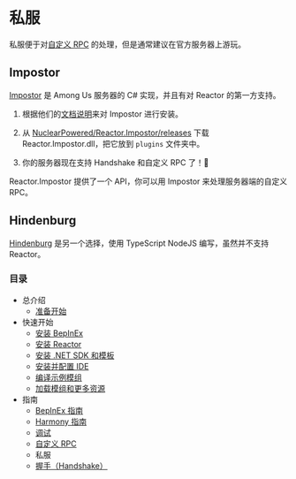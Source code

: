# 私服

私服便于对[自定义 RPC](/docs/guides/custom_rpcs.md) 的处理，但是通常建议在官方服务器上游玩。

## Impostor

[Impostor](https://github.com/Impostor/Impostor) 是 Among Us 服务器的 C# 实现，并且有对 Reactor 的第一方支持。

1. 根据他们的[文档说明](https://github.com/Impostor/Impostor/blob/master/docs/Running-the-server.md)来对 Impostor 进行安装。

2. 从 [NuclearPowered/Reactor.Impostor/releases](https://github.com/NuclearPowered/Reactor.Impostor/releases) 下载 Reactor.Impostor.dll，把它放到 `plugins` 文件夹中。

3. 你的服务器现在支持 Handshake 和自定义 RPC 了！🎉

Reactor.Impostor 提供了一个 API，你可以用 Impostor 来处理服务器端的自定义 RPC。

## Hindenburg
[Hindenburg](https://github.com/SkeldJS/Hindenburg) 是另一个选择，使用 TypeScript NodeJS 编写，虽然并不支持 Reactor。

### 目录

- 总介绍
  - [准备开始](/docs/introduction/getting_started.md)
- 快速开始
  - [安装 BepInEx](/docs/quick_start/install_bepinex.md)
  - [安装 Reactor](/docs/quick_start/install_reactor.md)
  - [安装 .NET SDK 和模板](/docs/quick_start/install_netsdk_template.md)
  - [安装并配置 IDE](/docs/quick_start/install_configure_ide.md)
  - [编译示例模组](/docs/quick_start/compile_example_mod.md)
  - [加载模组和更多资源](/docs/quick_start/launch_more_resources.md)
- 指南
  - [BepInEx 指南](/docs/guides/bepinex_guide.md)
  - [Harmony 指南](/docs/guides/harmony_guide.md)
  - [调试](/docs/guides/debugging.md)
  - [自定义 RPC](/docs/guides/custom_rpcs.md)
  - 私服
  - [握手（Handshake）](/docs/guides/handshake.md)

